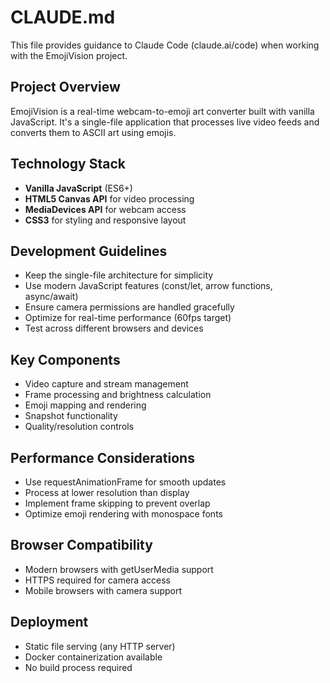 # CLAUDE.md

This file provides guidance to Claude Code (claude.ai/code) when working with the EmojiVision project.

## Project Overview
EmojiVision is a real-time webcam-to-emoji art converter built with vanilla JavaScript. It's a single-file application that processes live video feeds and converts them to ASCII art using emojis.

## Technology Stack
- **Vanilla JavaScript** (ES6+)
- **HTML5 Canvas API** for video processing
- **MediaDevices API** for webcam access
- **CSS3** for styling and responsive layout

## Development Guidelines
- Keep the single-file architecture for simplicity
- Use modern JavaScript features (const/let, arrow functions, async/await)
- Ensure camera permissions are handled gracefully
- Optimize for real-time performance (60fps target)
- Test across different browsers and devices

## Key Components
- Video capture and stream management
- Frame processing and brightness calculation
- Emoji mapping and rendering
- Snapshot functionality
- Quality/resolution controls

## Performance Considerations
- Use requestAnimationFrame for smooth updates
- Process at lower resolution than display
- Implement frame skipping to prevent overlap
- Optimize emoji rendering with monospace fonts

## Browser Compatibility
- Modern browsers with getUserMedia support
- HTTPS required for camera access
- Mobile browsers with camera support

## Deployment
- Static file serving (any HTTP server)
- Docker containerization available
- No build process required
